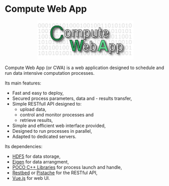 # Compute Web App

<p align="center">
  <img src="banner.png" alt="CWA banner" width="300"/>
</p>

Compute Web App (or CWA) is a web application designed to schedule and run data intensive computation processes.

Its main features:

- Fast and easy to deploy,
- Secured process parameters, data and - results transfer,
- Simple RESTfull API designed to:
  - upload data,
  - control and monitor processes and
  - retrieve results,
- Simple and efficient web interface provided,
- Designed to run processes in parallel,
- Adapted to dedicated servers.

Its dependencies:
- [HDF5](https://www.hdfgroup.org/solutions/hdf5/) for data storage,
- [Eigen](https://eigen.tuxfamily.org) for data arrangment,
- [POCO C++ Libraries](https://pocoproject.org) for process launch and handle,
- [Restbed](https://github.com/Corvusoft/restbed) or [Pistache](https://github.com/pistacheio/pistache) for the RESTful API,
- [Vue.js](https://vuejs.org) for web UI.
